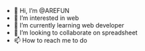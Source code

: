 - 👋 Hi, I’m @AREFUN
- 👀 I’m interested in web
- 🌱 I’m currently learning web developer
- 💞️ I’m looking to collaborate on spreadsheet
- 📫 How to reach me to do

<!---
AREFUN/AREFUN is a ✨ special ✨ repository because its `README.md` (this file) appears on your GitHub profile.
You can click the Preview link to take a look at your changes.
--->
